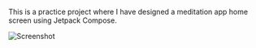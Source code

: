 This is a practice project where I have designed a meditation app home screen using Jetpack Compose.

![Screenshot](https://github.com/basitbhatti/MeditationUiCompose---Dummy/assets/78906762/7a4dc93c-08d4-44d3-bea7-b94260308b45)

